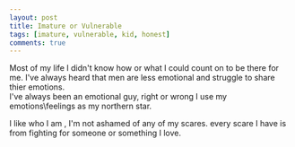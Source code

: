 ```yaml
---
layout: post
title: Imature or Vulnerable
tags: [imature, vulnerable, kid, honest]
comments: true
---
```

Most of my life I didn't know how or what I could count on to be there for me.
I've always heard that men are less emotional and struggle to share thier emotions.   
I've always been an emotional guy, right or wrong I use my emotions\feelings as my northern star.   
   
I like who I am , I'm not ashamed of any of my scares.
every scare I have is from fighting for someone or something I love.